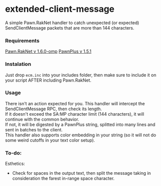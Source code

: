 # extended-client-message
A simple Pawn.RakNet handler to catch unexpected (or expected) SendClientMessage packets that are more than 144 characters.

### Requirements
[Pawn.RakNet v 1.6.0-omp](https://github.com/katursis/Pawn.RakNet/releases/tag/1.6.0-omp)
[PawnPlus v 1.5.1](https://github.com/IS4Code/PawnPlus/releases/tag/v1.5.1)

### Instalation

Just drop `ecm.inc` into your includes folder, then make sure to include it on your script AFTER including Pawn.RakNet.


### Usage

There isn't an action expected for you. This handler will intercept the SendClientMessage RPC, then check its length.  
If it doesn't exceed the SA:MP character limit (144 characters), it will continue with the common behavior.  
If not, it will be digested by a PawnPlus string, splitted into many lines and sent in batches to the client.  
This handler also supports color embedding in your string (so it will not do some weird cutoffs in your text color setup).

### To-do:

Esthetics:
- Check for spaces in the output text, then split the message taking in consideration the farest in-range space character.